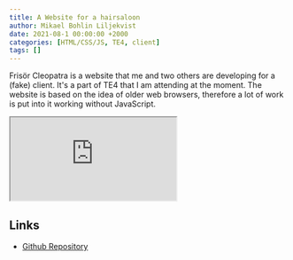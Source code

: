 ```yaml
---
title: A Website for a hairsaloon
author: Mikael Bohlin Liljekvist
date: 2021-08-1 00:00:00 +2000
categories: [HTML/CSS/JS, TE4, client]
tags: []
---
```


Frisör Cleopatra is a website that me and two others are developing for a (fake) client. It's a part of TE4 that I am attending at the moment. The website is based on the idea of older web browsers, therefore a lot of work is put into it working without JavaScript.

<iframe src="https://liljekvist.github.io/frisor-cleopatra/swedish/" frameborder="1" class="iframe-mobile"></iframe>


## Links

* [Github Repository](https://github.com/liljekvist/frisor-cleopatra)